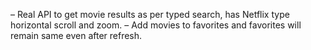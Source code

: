 – Real API to get movie results as per typed search, has Netflix type horizontal scroll and zoom.
– Add movies to favorites and favorites will remain same even after refresh.
